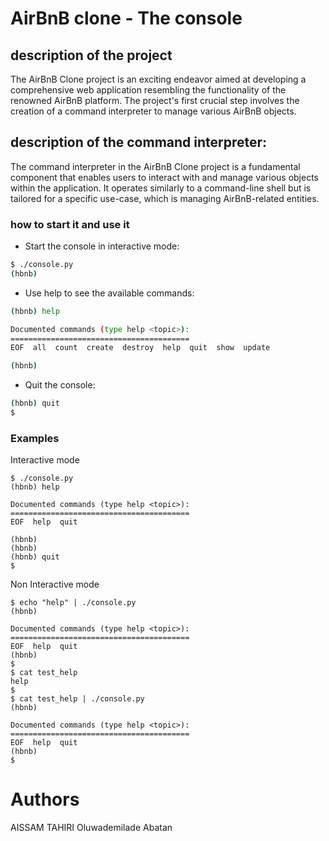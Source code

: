 # AirBnB clone - The console

## description of the project
The AirBnB Clone project is an exciting endeavor aimed at developing a comprehensive web application resembling the functionality of the renowned AirBnB platform. The project's first crucial step involves the creation of a command interpreter to manage various AirBnB objects.
## description of the command interpreter:
The command interpreter in the AirBnB Clone project is a fundamental component that enables users to interact with and manage various objects within the application. It operates similarly to a command-line shell but is tailored for a specific use-case, which is managing AirBnB-related entities.
### how to start it and use it

* Start the console in interactive mode:

```bash
$ ./console.py
(hbnb)
```

* Use help to see the available commands:

```bash
(hbnb) help

Documented commands (type help <topic>):
========================================
EOF  all  count  create  destroy  help  quit  show  update

(hbnb)
```

* Quit the console:

```bash
(hbnb) quit
$
```

### Examples

Interactive mode

```
$ ./console.py
(hbnb) help

Documented commands (type help <topic>):
========================================
EOF  help  quit

(hbnb) 
(hbnb) 
(hbnb) quit
$
```
Non Interactive mode
```
$ echo "help" | ./console.py
(hbnb)

Documented commands (type help <topic>):
========================================
EOF  help  quit
(hbnb) 
$
$ cat test_help
help
$
$ cat test_help | ./console.py
(hbnb)

Documented commands (type help <topic>):
========================================
EOF  help  quit
(hbnb) 
$
```

# Authors
AISSAM TAHIRI
Oluwademilade Abatan 
